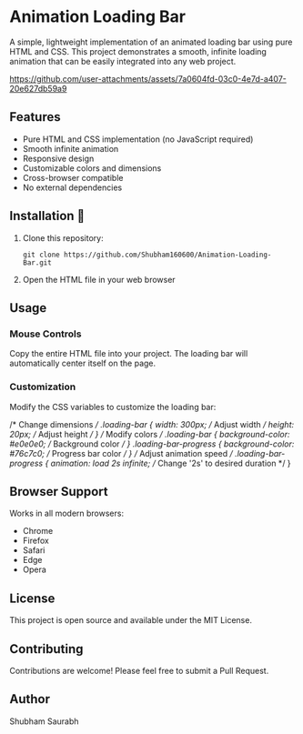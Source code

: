 # Animation Loading Bar

A simple, lightweight implementation of an animated loading bar using pure HTML and CSS. This project demonstrates a smooth, infinite loading animation that can be easily integrated into any web project.

https://github.com/user-attachments/assets/7a0604fd-03c0-4e7d-a407-20e627db59a9

## Features

- Pure HTML and CSS implementation (no JavaScript required)
- Smooth infinite animation
- Responsive design
- Customizable colors and dimensions
- Cross-browser compatible
- No external dependencies


## Installation 🔌
1. Clone this repository:
   
       git clone https://github.com/Shubham160600/Animation-Loading-Bar.git

3. Open the HTML file in your web browser

## Usage

### Mouse Controls

Copy the entire HTML file into your project. The loading bar will automatically center itself on the page.

### Customization

Modify the CSS variables to customize the loading bar:

/* Change dimensions */
.loading-bar {
    width: 300px;    /* Adjust width */
    height: 20px;    /* Adjust height */
}
/* Modify colors */
.loading-bar {
    background-color: #e0e0e0;    /* Background color */
}
.loading-bar-progress {
    background-color: #76c7c0;    /* Progress bar color */
}
/* Adjust animation speed */
.loading-bar-progress {
    animation: load 2s infinite;    /* Change '2s' to desired duration */
}

## Browser Support

Works in all modern browsers:

- Chrome
- Firefox
- Safari
- Edge
- Opera

## License

This project is open source and available under the MIT License.

## Contributing

Contributions are welcome! Please feel free to submit a Pull Request.

## Author

Shubham Saurabh
